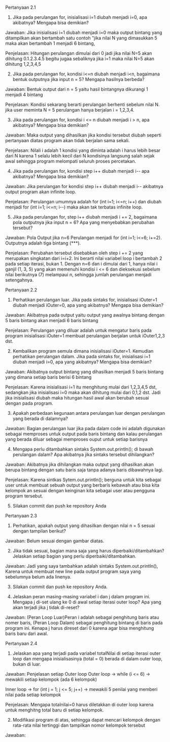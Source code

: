 Pertanyaan 2.1

1. Jika pada perulangan for, inisialisasi i=1 diubah menjadi i=0, apa akibatnya? Mengapa bisa demikian?

Jawaban: Jika inisialisasi i=1 diubah menjadi i=0 maka output bintang yang ditampilkan akan bertambah satu contoh "jika nilai N yang dimasukkan 5 maka akan bertambah 1 menjadi 6 bintang,


Penjelasan: Hitungan perulangan dimulai dari 0 jadi jika nilai N=5 akan dihitung 0.1.2.3.4.5 begitu jugaa sebaliknya jika i=1 maka nilai N=5 akan dihitung 1,2,3,4,5


2. Jika pada perulangan for, kondisi i<=n diubah menjadi i<n, bagaimana bentuk outputnya jika input n = 5? Mengapa hasilnya berbeda?

Jawaban: Bentuk output dari n = 5 yaitu hasil bintangnya dikurangi 1 menjadi 4 bintang 


Penjelasan: Kondisi sekarang berarti perulangan berhenti sebelum nilai N. jika user meminta N = 5 perulangan hanya berjalan i = 1,2,3,4. 


3. Jika pada perulangan for, kondisi i <= n diubah menjadi i > n, apa akibatnya? Mengapa bisa demikian?

Jawaban: Maka output yang dihasilkan jika kondisi tersebut diubah seperti pertanyaan diatas program akan tidak berjalan sama sekali.

Penjelasan: Nilali i adalah 1 kondisi yang diminta adalah i harus lebih besar dari N karena 1 selalu lebih kecil dari N kondisinya langsung salah sejak awal sehingga program melompati seluruh proses percetakan.


4. Jika pada perulangan for, kondisi step i++ diubah menjadi i-- apa akibatnya? Mengapa bisa demikian?

Jawaban: Jika perulangan for kondisi step i++ diubah menjadi i-- akibatnya output program akan infinite loop.

Penjelasan: Perulangan umumnya adalah for (int i=1; i<=n; i++) dan diubah menjadi for (int i=1; i<=n; i--) maka akan tak terbatas infinite loop.


5. Jika pada perulangan for, step i++ diubah menjadi i += 2, bagaimana pola outputnya jika input n = 6? Apa yang menyebabkan perubahan tersebut?

Jawaban: Pola Output jika n=6 Perulangan menjadi for (int i=1; i<=6; i+=2). Outputnya adalah tiga bintang (***).

Penjelasan: Perubahan tersebut disebabkan oleh step i += 2 yang merupakan singkatan dari i=i+2. Ini berarti nilai variabel loop i bertambah 2 pada setiap iterasi, bukan 1. Dengan n=6 dan i dimulai dari 1, hanya nilai i ganjil (1, 3, 5) yang akan memenuhi kondisi i <= 6 dan dieksekusi sebelum nilai berikutnya (7) melampaui n, sehingga jumlah perulangan menjadi setengahnya.



Pertanyaan 2.2

1. Perhatikan perulangan luar. Jika pada sintaks for, inisialisasi iOuter=1 diubah menjadi iOuter=0, apa yang akibatnya? Mengapa bisa demikian?

Jawaban: Akibatnya pada output yaitu output yang awalnya bintang dengan 5 baris bintang akan menjadi 6 baris bintang 

Penjelasan: Perulangan yang diluar adalah untuk mengatur baris pada program inisialisasi iOuter=1 membuat perulangan berjalan untuk iOuter1,2,3 dst.


2. Kembalikan program semula dimana inisialisasi iOuter=1. Kemudian perhatikan perulangan dalam. Jika pada sintaks for, inisialisasi i=1 diubah menjadi i=0, apa yang akibatnya? Mengapa bisa demikian?

Jawaban: Akibatnya output bintang yang dihasilkan menjadi 5 baris bintang yang dimana setiap baris berisi 6 bintang 

Penjelasan: Karena inisialisasi i=1 itu menghitung mulai dari 1,2,3,4,5 dst, sedangkan jika inisialisasi i=0 maka akan dihitung mulai dari 0,1,2 dst. Jadi jika inisialisasi diubah maka hitungan hasil awal akan berubah sesuai dengan pada program.


3. Apakah perbedaan kegunaan antara perulangan luar dengan perulangan yang berada di dalamnya?

Jawaban: Bagian perulangan luar jika pada dalam code ini adalah digunakan sebagai memproses untuk output pada baris bintang dan kalau perulangan yang berada diluar sebagai memproses ouput untuk setiap barisnya  


4. Mengapa perlu ditambahkan sintaks System.out.println(); di bawah perulangan dalam? Apa akibatnya jika sintaks tersebut dihilangkan?

Jawaban: Akibatnya jika dihilangkan maka output yang dihasilkan akan berupa bintang dengan satu baris saja tanpa adanya baris dibawahnya lagi.

Penjelasan: Karena sintkas Sytem.out.println(); berguna untuk kita sebagai user untuk membuat sebuah output yang berbaris kebawah atau bisa kita kelompok an sesuai dengan keinginan kita sebagai user atau pengguna program tersebut. 


5. Silakan commit dan push ke repository Anda



Pertanyaan 2.3

1. Perhatikan, apakah output yang dihasilkan dengan nilai n = 5 sesuai dengan tampilan berikut?

Jawaban: Belum sesuai dengan gambar diatas.


2. Jika tidak sesuai, bagian mana saja yang harus diperbaiki/ditambahkan? Jelaskan setiap bagian yang perlu diperbaiki/ditambahkan.

Jawaban: Jadi yang saya tambahkan adalah sintaks System.out.println(), Karena untuk membuat new line pada output program saya yang sebelumnya belum ada linenya.


3. Silakan commit dan push ke repository Anda.


4. Jelaskan peran masing-masing variabel i dan j dalam program ini. Mengapa j di-set ulang ke 0 di awal setiap iterasi outer loop? Apa yang akan terjadi jika j tidak di-reset?

Jawaban: (Peran Loop Luar)Peran i adalah sebagai penghitung baris atau nomer baris, (Peran Loop Dalam) sebagai penghitung bintang di baris pada program ini. Kenapa j harus direset dari 0
karena agar bisa menghitung baris baru dari awal.



Pertanyaan 2.4 

1. Jelaskan apa yang terjadi pada variabel totalNilai di setiap iterasi outer loop dan mengapa inisialisasinya (total = 0) berada di dalam outer loop, bukan di luar.

Jawaban: Penjelasan setiap Outer loop Outer loop → while (i <= 6) → mewakili setiap kelompok (ada 6 kelompok)


Inner loop → for (int j = 1; j <= 5; j++) → mewakili 5 penilai yang memberi nilai pada setiap kelompok


Penjelasan: Mengapa totalnilai=0 harus diletakkan di outer loop karena untuk menghitng total baru di setiap kelompok.

2. Modifikasi program di atas, sehingga dapat mencari kelompok dengan rata-rata nilai tertinggi dan tampilkan nomor kelompok tersebut

Jawaban: 




